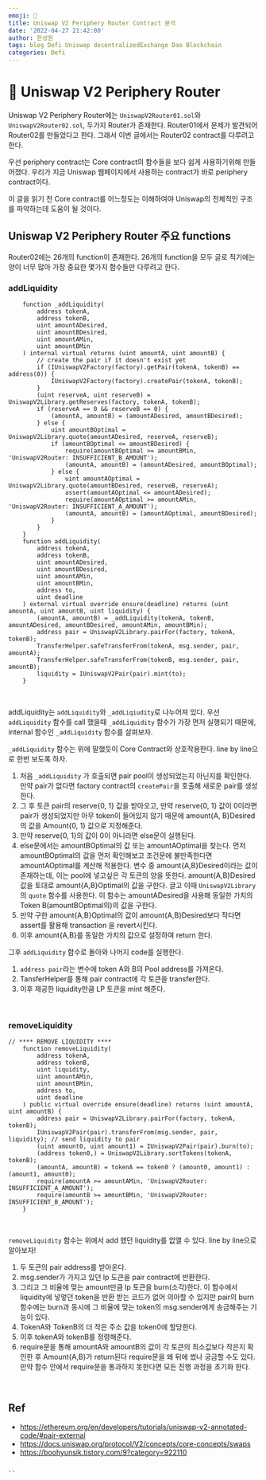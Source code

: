 ```yaml
---
emoji: 🧢
title: Uniswap V2 Periphery Router Contract 분석
date: '2022-04-27 21:42:00'
author: 한성원
tags: blog Defi Uniswap decentralizedExchange Dao Blockchain
categories: Defi
---
```



# 👋 Uniswap V2 Periphery Router
Uniswap V2 Periphery Router에는 `UniswapV2Router01.sol`와 `UniswapV2Router02.sol`, 두가지 Router가 존재한다. Router01에서 문제가 발견되어 Router02를 만들었다고 한다. 그래서 이번 글에서는 Router02 contract를 다루려고한다.

우선 periphery contract는 Core contract의 함수들을 보다 쉽게 사용하기위해 만들어졌다. 우리가 지금 Uniswap 웹페이지에서 사용하는 contract가 바로 periphery contract이다.

이 글을 읽기 전 Core contract를 어느정도는 이해하여야 Uniswap의 전체적인 구조를 파악하는데 도움이 될 것이다. 

## Uniswap V2 Periphery Router 주요 functions
Router02에는 26개의 function이 존재한다. 26개의 function을 모두 글로 적기에는 양이 너무 많아 가장 중요한 몇가지 함수들만 다루려고 한다.

### addLiquidity

```solidity
    function _addLiquidity(
        address tokenA,
        address tokenB,
        uint amountADesired,
        uint amountBDesired,
        uint amountAMin,
        uint amountBMin
    ) internal virtual returns (uint amountA, uint amountB) {
        // create the pair if it doesn't exist yet
        if (IUniswapV2Factory(factory).getPair(tokenA, tokenB) == address(0)) {
            IUniswapV2Factory(factory).createPair(tokenA, tokenB);
        }
        (uint reserveA, uint reserveB) = UniswapV2Library.getReserves(factory, tokenA, tokenB);
        if (reserveA == 0 && reserveB == 0) {
            (amountA, amountB) = (amountADesired, amountBDesired);
        } else {
            uint amountBOptimal = UniswapV2Library.quote(amountADesired, reserveA, reserveB);
            if (amountBOptimal <= amountBDesired) {
                require(amountBOptimal >= amountBMin, 'UniswapV2Router: INSUFFICIENT_B_AMOUNT');
                (amountA, amountB) = (amountADesired, amountBOptimal);
            } else {
                uint amountAOptimal = UniswapV2Library.quote(amountBDesired, reserveB, reserveA);
                assert(amountAOptimal <= amountADesired);
                require(amountAOptimal >= amountAMin, 'UniswapV2Router: INSUFFICIENT_A_AMOUNT');
                (amountA, amountB) = (amountAOptimal, amountBDesired);
            }
        }
    }
    function addLiquidity(
        address tokenA,
        address tokenB,
        uint amountADesired,
        uint amountBDesired,
        uint amountAMin,
        uint amountBMin,
        address to,
        uint deadline
    ) external virtual override ensure(deadline) returns (uint amountA, uint amountB, uint liquidity) {
        (amountA, amountB) = _addLiquidity(tokenA, tokenB, amountADesired, amountBDesired, amountAMin, amountBMin);
        address pair = UniswapV2Library.pairFor(factory, tokenA, tokenB);
        TransferHelper.safeTransferFrom(tokenA, msg.sender, pair, amountA);
        TransferHelper.safeTransferFrom(tokenB, msg.sender, pair, amountB);
        liquidity = IUniswapV2Pair(pair).mint(to);
    }
```

<br>

addLiquidity는 `addLiquidity`와 `_addLiqiudity`로 나누어져 있다. 우선 `addLiquidity` 함수를 call 했을때 `_addLiquidity` 함수가 가장 먼저 실행되기 때문에, internal 함수인 `_addLiquidity` 함수를 살펴보자.

`_addLiquidity` 함수는 위에 말했듯이 Core Contract와 상호작용한다. line by line으로 한번 보도록 하자.

1. 처음 `_addLiquidity` 가 호출되면 pair pool이 생성되었는지 아닌지를 확인한다. 만약 pair가 없다면 factory contract의 `createPair`을 호출해 새로운 pair를 생성한다.
2. 그 후 토큰 pair의 reserve{0, 1} 값을 받아오고, 만약 reserve{0, 1} 값이 0이라면 pair가 생성되었지만 아무 token이 들어있지 않기 때문에 amount{A, B}Desired의 값을 Amount{0, 1} 값으로 지정해준다. 
3. 만약 reserve{0, 1}의 값이 0이 아니라면 else문이 실행된다.
4. else문에서는 amountBOptimal의 값 또는 amountAOptimal을 찾는다. 먼저 amountBOptimal의 값을 먼저 확인해보고 조건문에 불만족한다면 amountAOptimal를 계산해 적용한다.
변수 중 amount{A,B}Desired이라는 값이 존재하는데, 이는 pool에 넣고싶은 각 토큰의 양을 뜻한다. amount{A,B}Desired 값을 토대로 amount{A,B}Optimal의 값을 구한다. 글고 이때 `UniswapV2Library`의 `quote` 함수를 사용한다. 이 함수는 amountADesired을 사용해 동일한 가치의 Token B(amountBOptimal의)의 값을 구한다. 
5. 만약 구한 amount{A,B}Optimal의 값이 amount{A,B}Desired보다 작다면 assert를 활용해 transaction 을 revert시킨다.
6. 이후 amount{A,B}를 동일한 가치의 값으로 설정하여 return 한다.

그후 `addLiquidity` 함수로 돌아와 나머지 code를 실행한다.
1. `address pair`라는 변수에 token A와 B의 Pool address를 가져온다.
2. TansferHelper를 통해 pair contract에 각 토큰을 transfer한다.
3. 이후 제공한 liquidity만큼 LP 토큰을 mint 해준다.

<br>

### removeLiquidity
```
// **** REMOVE LIQUIDITY ****
    function removeLiquidity(
        address tokenA,
        address tokenB,
        uint liquidity,
        uint amountAMin,
        uint amountBMin,
        address to,
        uint deadline
    ) public virtual override ensure(deadline) returns (uint amountA, uint amountB) {
        address pair = UniswapV2Library.pairFor(factory, tokenA, tokenB);
        IUniswapV2Pair(pair).transferFrom(msg.sender, pair, liquidity); // send liquidity to pair
        (uint amount0, uint amount1) = IUniswapV2Pair(pair).burn(to);
        (address token0,) = UniswapV2Library.sortTokens(tokenA, tokenB);
        (amountA, amountB) = tokenA == token0 ? (amount0, amount1) : (amount1, amount0);
        require(amountA >= amountAMin, 'UniswapV2Router: INSUFFICIENT_A_AMOUNT');
        require(amountB >= amountBMin, 'UniswapV2Router: INSUFFICIENT_B_AMOUNT');
    }
```

<br>

`removeLiquidity` 함수는 위에서 add 헸던 liquidity를 없앨 수 있다. line by line으로 알아보자!
1. 두 토큰의 pair address를 받아온다. 
2. msg.sender가 가지고 있던 lp 도큰을 pair contract에 반환한다.
3. 그리고 그 비율에 맞는 amount만큼 lp 토큰을 burn(소각)한다.
    이 함수에서 liquidity에 넣엏던 token을 반환 받는 코드가 없어 의아할 수 있지만 pair의 burn 함수에는 burn과 동시에 그 비율에 맞는 token의 msg.sender에게 송금해주는 기능이 있다. 
4. TokenA와 TokenB의 더 작은 주소 값을 token0에 할당한다.
5. 이후 tokenA와 tokenB를 정령해준다.
6. require문을 통해 amountA와 amountB의 값이 각 토큰의 최소값보다 작은지 확인한 후 Amount{A,B}가 return된다
    require문을 왜 뒤에 썼나 궁금할 수도 있다. 만약 함수 안에서 require문을 통과하지 못한다면 모든 진행 과정을 초기화 한다.

<br>

<!-- ### swap
```
// **** SWAP ****
    // requires the initial amount to have already been sent to the first pair
    function _swap(uint[] memory amounts, address[] memory path, address _to) internal virtual {
        for (uint i; i < path.length - 1; i++) {
            (address input, address output) = (path[i], path[i + 1]);
            (address token0,) = UniswapV2Library.sortTokens(input, output);
            uint amountOut = amounts[i + 1];
            (uint amount0Out, uint amount1Out) = input == token0 ? (uint(0), amountOut) : (amountOut, uint(0));
            address to = i < path.length - 2 ? UniswapV2Library.pairFor(factory, output, path[i + 2]) : _to;
            IUniswapV2Pair(UniswapV2Library.pairFor(factory, input, output)).swap(
                amount0Out, amount1Out, to, new bytes(0)
            );
        }
    }
```

<br/>

periphery contract는 너무 많은 swap관련 함수를 가지고 있기 때문에, swap에 공통적으로 쓰이는 `_swap`에 대해서 분석하도록 할 것이다.
uniswapV2에서는 token의 pair이 존재하지 않는다면 여러개의 pair들을 걸쳐 token을 swap할 수 있게 해준다. 
1. path는 token들의 주소를 뜻하며, path를 통해 token의 주소값을 받아온다. 
2. token을 library의 sortToken 함수를 통해 정렬한다.
3. amountOut
 -->

<!-- ## 마무리
Router contract에 중요하다고 생각하는 함수를 알아보았다. 사용자가 직접 interaction 하는 부분이기 때문에 잘 알아두어야 한다고 생각한다.
요즘은 분석보다 직접 smart contract를 구축해보는 것이 중요하다고 느낀다. Defi 이외에도 요즘 유행하는 Stepn과 같은 새로운 코드를 분석해보고 직접 운영해보고싶다 -->

## Ref
- https://ethereum.org/en/developers/tutorials/uniswap-v2-annotated-code/#pair-external
- https://docs.uniswap.org/protocol/V2/concepts/core-concepts/swaps
- https://boohyunsik.tistory.com/9?category=922110


```toc

``